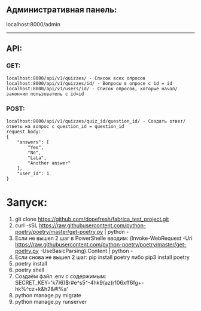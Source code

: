 ## __Административная панель__:
localhost:8000/admin

-----------------------
## __API__:

### GET:
    localhost:8000/api/v1/quizzes/ - Список всех опросов
    localhost:8000/api/v1/quizzes/id/ - Вопросы в опросе с id = id
    localhost:8000/api/v1/users/id/ - Список опросов, которые начал/закончил пользователь с id=id

### POST:
    localhost:8000/api/v1/quizzes/quiz_id/question_id/ - Создать ответ/ответы на вопрос с question_id = question_id 
    request body:
    {
        "answers": [
            "Yes",
            "No",
            "LaLa",
            "Another answer"
        ],
        "user_id": 1
    }    

# Запуск: 
1. git clone https://github.com/dopefresh/fabrica_test_project.git
2. curl -sSL https://raw.githubusercontent.com/python-poetry/poetry/master/get-poetry.py | python -
2. Если не вышел 2 шаг в PowerShellе вводим:    (Invoke-WebRequest -Uri https://raw.githubusercontent.com/python-poetry/poetry/master/get-poetry.py -UseBasicParsing).Content | python - 
2. Если снова не вышел 2 шаг:  pip install poetry либо pip3 install poetry
3. poetry install
4. poetry shell
5. Создаём файл .env с содержимым: SECRET_KEY='k7)6)$r#e^s5^-4hk9(az(r106xff6fg+-hk%^cz+k&h2&#l%a'
6. python manage.py migrate
7. python manage.py runserver
